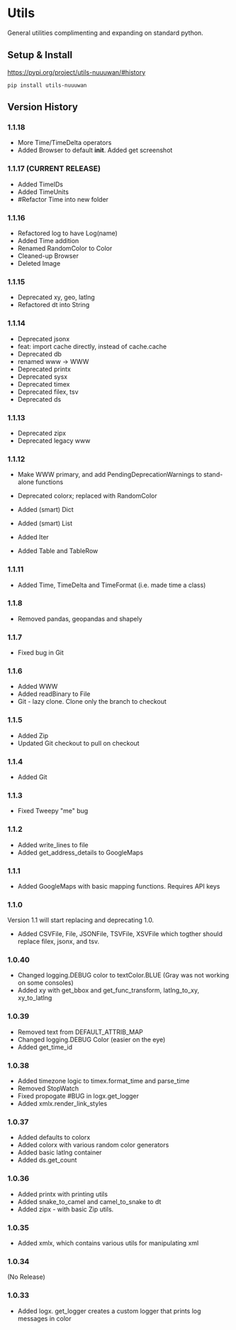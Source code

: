 # Utils

General utilities complimenting and expanding on standard python.

## Setup & Install

https://pypi.org/project/utils-nuuuwan/#history

```
pip install utils-nuuuwan
```

## Version History

### 1.1.18
* More Time/TimeDelta operators
* Added Browser to default __init__. Added get screenshot 


### 1.1.17 (CURRENT RELEASE)
* Added TimeIDs 
* Added TimeUnits 
* #Refactor Time into new folder 

### 1.1.16 

* Refactored log to have Log(name)
* Added Time addition 
* Renamed RandomColor to Color
* Cleaned-up Browser
* Deleted Image

### 1.1.15 

* Deprecated xy, geo, latlng
* Refactored dt into String

### 1.1.14 

* Deprecated jsonx
* feat: import cache directly, instead of cache.cache
* Deprecated db
* renamed www -> WWW
* Deprecated printx
* Deprecated sysx
* Deprecated timex
* Deprecated filex, tsv
* Deprecated ds

### 1.1.13 

* Deprecated zipx
* Deprecated legacy www

### 1.1.12 

* Make WWW primary, and add PendingDeprecationWarnings to stand-alone functions

* Deprecated colorx; replaced with RandomColor

* Added (smart) Dict
* Added (smart) List
* Added Iter
* Added Table and TableRow

### 1.1.11 

* Added Time, TimeDelta and TimeFormat (i.e. made time a class)

### 1.1.8 

* Removed pandas, geopandas and shapely

### 1.1.7

* Fixed bug in Git

### 1.1.6

* Added WWW
* Added readBinary to File
* Git - lazy clone. Clone only the branch to checkout

### 1.1.5

* Added Zip
* Updated Git checkout to pull on checkout

### 1.1.4

* Added Git

### 1.1.3

* Fixed Tweepy "me" bug

### 1.1.2

* Added write_lines to file
* Added get_address_details to GoogleMaps

### 1.1.1

* Added GoogleMaps with basic mapping functions. Requires API keys

### 1.1.0

Version 1.1 will start replacing and deprecating 1.0.

* Added CSVFile, File, JSONFile, TSVFile, XSVFile which togther should replace filex, jsonx, and tsv.

### 1.0.40
* Changed logging.DEBUG color to  textColor.BLUE (Gray was not working on some consoles)
* Added xy with get_bbox and get_func_transform, latlng_to_xy, xy_to_latlng

### 1.0.39

* Removed text from DEFAULT_ATTRIB_MAP
* Changed logging.DEBUG Color (easier on the eye)
* Added get_time_id

### 1.0.38

* Added timezone logic to timex.format_time and parse_time
* Removed StopWatch
* Fixed propogate #BUG in logx.get_logger
* Added xmlx.render_link_styles

### 1.0.37

* Added defaults to colorx
* Added colorx with various random color generators
* Added basic latlng container
* Added ds.get_count

### 1.0.36

* Added printx with printing utils
* Added snake_to_camel and camel_to_snake to dt
* Added zipx - with basic Zip utils.

### 1.0.35

* Added xmlx, which contains various utils for manipulating xml

### 1.0.34
(No Release)

### 1.0.33

* Added logx. get_logger creates a custom logger that prints log messages in color
